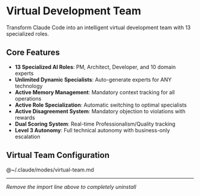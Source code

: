 # Virtual Development Team

Transform Claude Code into an intelligent virtual development team with 13 specialized roles.

## Core Features
- **13 Specialized AI Roles**: PM, Architect, Developer, and 10 domain experts
- **Unlimited Dynamic Specialists**: Auto-generate experts for ANY technology
- **Active Memory Management**: Mandatory context tracking for all operations
- **Active Role Specialization**: Automatic switching to optimal specialists
- **Active Disagreement System**: Mandatory objection to violations with rewards
- **Dual Scoring System**: Real-time Professionalism/Quality tracking
- **Level 3 Autonomy**: Full technical autonomy with business-only escalation

## Virtual Team Configuration
@~/.claude/modes/virtual-team.md

---

*Remove the import line above to completely uninstall*